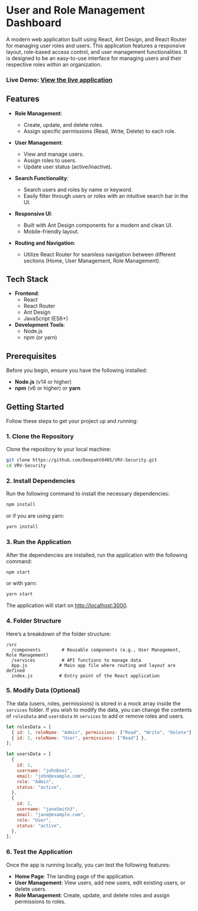 # User and Role Management Dashboard

A modern web application built using React, Ant Design, and React Router for managing user roles and users. This application features a responsive layout, role-based access control, and user management functionalities. It is designed to be an easy-to-use interface for managing users and their respective roles within an organization.

### Live Demo: [View the live application]([https://github.com/Deepakt0405/VRV-Security.git])

## Features

- **Role Management**:

  - Create, update, and delete roles.
  - Assign specific permissions (Read, Write, Delete) to each role.

- **User Management**:

  - View and manage users.
  - Assign roles to users.
  - Update user status (active/inactive).

- **Search Functionality**:

  - Search users and roles by name or keyword.
  - Easily filter through users or roles with an intuitive search bar in the UI.

- **Responsive UI**:

  - Built with Ant Design components for a modern and clean UI.
  - Mobile-friendly layout.

- **Routing and Navigation**:
  - Utilize React Router for seamless navigation between different sections (Home, User Management, Role Management).

## Tech Stack

- **Frontend**:
  - React
  - React Router
  - Ant Design
  - JavaScript (ES6+)
- **Development Tools**:
  - Node.js
  - npm (or yarn)

## Prerequisites

Before you begin, ensure you have the following installed:

- **Node.js** (v14 or higher)
- **npm** (v6 or higher) or **yarn**

## Getting Started

Follow these steps to get your project up and running:

### 1. Clone the Repository

Clone the repository to your local machine:

```bash
git clone https://github.com/Deepakt0405/VRV-Security.git
cd VRV-Security
```

### 2. Install Dependencies

Run the following command to install the necessary dependencies:

```bash
npm install
```

or if you are using yarn:

```bash
yarn install
```

### 3. Run the Application

After the dependencies are installed, run the application with the following command:

```bash
npm start
```

or with yarn:

```bash
yarn start
```

The application will start on [http://localhost:3000](http://localhost:3000).

### 4. Folder Structure

Here’s a breakdown of the folder structure:

```
/src
  /components        # Reusable components (e.g., User Management, Role Management)
  /services          # API functions to manage data
  App.js            # Main app file where routing and layout are defined
  index.js          # Entry point of the React application

```

### 5. Modify Data (Optional)

The data (users, roles, permissions) is stored in a mock array inside the `services` folder. If you wish to modify the data, you can change the contents of `rolesData` and `usersData` in `services` to add or remove roles and users.

```js
let rolesData = [
  { id: 1, roleName: "Admin", permissions: ["Read", "Write", "Delete"] },
  { id: 2, roleName: "User", permissions: ["Read"] },
];

let usersData = [
  {
    id: 1,
    username: "johnDoe1",
    email: "john@example.com",
    role: "Admin",
    status: "active",
  },
  {
    id: 2,
    username: "janeSmith3",
    email: "jane@example.com",
    role: "User",
    status: "active",
  },
];
```

### 6. Test the Application

Once the app is running locally, you can test the following features:

- **Home Page**: The landing page of the application.
- **User Management**: View users, add new users, edit existing users, or delete users.
- **Role Management**: Create, update, and delete roles and assign permissions to roles.
